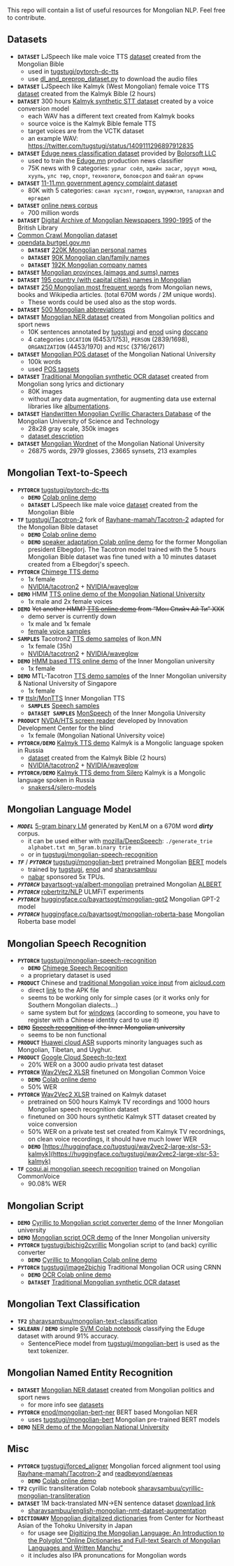 This repo will contain a list of useful resources for Mongolian NLP. Feel free to contribute.


## Datasets
* ****`DATASET`**** LJSpeech like male voice TTS [dataset](datasets/MBSpeech-1.0-csv.zip) created from the Mongolian Bible
  * used in [tugstugi/pytorch-dc-tts](https://github.com/tugstugi/pytorch-dc-tts)
  * use [dl_and_preprop_dataset.py](https://github.com/tugstugi/pytorch-dc-tts/blob/master/dl_and_preprop_dataset.py) to download the audio files
* ****`DATASET`**** LJSpeech like Kalmyk (West Mongolian) female voice TTS [dataset](https://drive.google.com/uc?id=12JbPAwNeH-qRD1Lz1JfY6Rc2jetPddbG) created from the Kalmyk Bible (2 hours)
* ****`DATASET`**** 300 hours [Kalmyk synthetic STT dataset](https://www.dropbox.com/s/thog6q63w53ub99/kalmyk_synthetic_stt_dataset_v2.tar.gz) created by a voice conversion model
  * each WAV has a different text created from Kalmyk books
  * source voice is the Kalmyk Bible female TTS
  * target voices are from the VCTK dataset
  * an example WAV: https://twitter.com/tugstugi/status/1409111296897912835
* ****`DATASET`**** [Eduge news classification dataset](datasets/eduge.csv.gz) provided by [Bolorsoft LLC](https://bolorsoft.com/)
  * used to train the [Eduge.mn](http://eduge.mn/) production news classifier
  * 75K news with 9 categories: `урлаг соёл`, `эдийн засаг`, `эрүүл мэнд`, `хууль`, `улс төр`,
`спорт`, `технологи`, `боловсрол` and `байгал орчин`
* ****`DATASET`**** [11-11.mn government agency complaint dataset](https://www.kaggle.com/enqush/mongolian-government-agency-1111mn-dataset/home)
  * 80K with 5 categories: `санал хүсэлт`, `гомдол`, `шүүмжлэл`, `талархал` and `өргөдөл`
* ****`DATASET`**** [online news corpus](https://yadi.sk/d/z5e3MVnKvFvF6w?fbclid=IwAR2wRJ4fRRMSDI8rhbNLdU2n_RiK08hU2rKwXwI7rc6JN2YNTeTna8xOOlg)
  * 700 million words
* ****`DATASET`**** [Digital Archive of Mongolian Newspapers 1990-1995](https://eap.bl.uk/collection/EAP010-1?f%5B0%5D=ss_simplified_type%3AFile) of the British Library
* [Common Crawl Mongolian dataset](http://data.statmt.org/cc-100/)
* [opendata.burtgel.gov.mn](http://opendata.burtgel.gov.mn)
  * ****`DATASET`**** [220K Mongolian personal names](datasets/mongolian_personal_names.csv.gz)
  * ****`DATASET`**** [90K Mongolian clan/family names](datasets/mongolian_clan_names.csv.gz)
  * ****`DATASET`**** [192K Mongolian company names](datasets/mongolian_company_names.csv.gz)
* ****`DATASET`**** [Mongolian provinces (aimags and sums) names](datasets/districts.csv)
* ****`DATASET`**** [195 country (with capital cities) names in Mongolian](datasets/countries.csv)
* ****`DATASET`**** [250 Mongolian most frequent words](datasets/most_frequent_words.csv) from Mongolian news, books and Wikipedia articles. (total 670M words / 2M unique words).
  * These words could be used also as the stop words.
* ****`DATASET`**** [500 Mongolian abbreviations](datasets/mongolian_abbreviations.csv)
* ****`DATASET`**** [Mongolian NER dataset](datasets/NER_v1.0.json.gz) created from Mongolian politics and sport news
  * 10K sentences annotated by [tugstugi](https://github.com/tugstugi) and [enod](https://github.com/enod) using [doccano](https://github.com/chakki-works/doccano)
  * 4 categories `LOCATION` (6453/1753), `PERSON` (2839/1698), `ORGANIZATION` (4453/1970) and `MISC` (3716/2617)
* ****`DATASET`**** [Mongolian POS dataset](http://www.panl10n.net/center-for-research-on-language-processing-crlp-national-university-of-mongolia-mongolia/) of the Mongolian National University
  * 100k words
  * used [POS tagsets](https://www.aclweb.org/anthology/W09-3415)
* ****`DATASET`**** [Traditional Mongolian synthetic OCR dataset](https://drive.google.com/file/d/1s9t22tRI22uolUv1bv023xj-x68gu1dp) created from Mongolian song lyrics and dictionary
  * 80K images
  * without any data augmentation, for augmenting data use external libraries like [albumentations](https://github.com/albu/albumentations).
* ****`DATASET`**** [Handwritten Mongolian Cyrillic Characters Database](https://www.kaggle.com/vimpigro/handwritten-mongolian-cyrillic-characters-database/version/1) of the Mongolian University of Science and Technology
  * 28x28 gray scale, 350k images
  * [dataset description](https://www.studocu.com/en/document/mongolian-university-of-science-and-technology/information-technology/other/hmcc-with-erdenechimeg/5451932/view)
* ****`DATASET`**** [Mongolian Wordnet](https://github.com/kbatsuren/monwn) of the Mongolian National University
  * 26875 words, 2979 glosses, 23665 synsets, 213 examples

## Mongolian Text-to-Speech
* ****`PYTORCH`**** [tugstugi/pytorch-dc-tts](https://github.com/tugstugi/pytorch-dc-tts)
  * ****`DEMO`**** [Colab online demo](https://colab.research.google.com/github/tugstugi/pytorch-dc-tts/blob/master/notebooks/MongolianTTS.ipynb)
  * ****`DATASET`**** LJSpeech like male voice [dataset](datasets/MBSpeech-1.0-csv.zip) created from the Mongolian Bible
* ****`TF`**** [tugstugi/Tacotron-2](https://github.com/tugstugi/Tacotron-2) fork of [Rayhane-mamah/Tacotron-2](https://github.com/Rayhane-mamah/Tacotron-2) adapted for
the Mongolian Bible dataset
  * ****`DEMO`**** [Colab online demo](https://colab.research.google.com/github/tugstugi/mongolian-nlp/blob/master/misc/Tacotron_MongolianTTS.ipynb)
  * ****`DEMO`**** [speaker adaptation Colab online demo](https://colab.research.google.com/github/tugstugi/mongolian-nlp/blob/master/misc/Tacotron_MongolianTTS_Elbegdorj.ipynb) for the former Mongolian president Elbegdorj. The Tacotron model trained with the 5 hours Mongolian Bible dataset was fine tuned with a 10 minutes dataset created from a Elbegdorj's speech.
* ****`PYTORCH`**** [Chimege TTS demo](https://chimege.mn/tts)
  * 1x female
  * [NVIDIA/tacotron2](https://github.com/NVIDIA/tacotron2/) + [NVIDIA/waveglow](https://github.com/NVIDIA/waveglow)
* ****`DEMO`**** HMM [TTS online demo of the Mongolian National University](http://172.104.34.197/nlp-web-demo/)
  * 1x male and 2x female voices
* ****`DEMO`**** ~~Yet another HMM? [TTS online demo](http://178.128.108.243/tts/) from “Мон Спийч Ай Ти” ХХК~~
  * demo server is currently down
  * 1x male and 1x female
  * [female voice samples](http://nhrcm.gov.mn/%D0%BC%D1%8D%D0%B4%D1%8D%D1%8D/%D0%BD%D2%AF%D0%B1-%D1%8B%D0%BD-%D1%85%D2%AF%D0%BD%D0%B8%D0%B9-%D1%8D%D1%80%D1%85%D0%B8%D0%B9%D0%BD-%D0%BE%D0%BB%D0%BE%D0%BD-%D1%83%D0%BB%D1%81%D1%8B%D0%BD-%D1%81%D1%83%D1%83%D1%80%D1%8C-%D0%B3%D1%8D%D1%80%D1%8D%D1%8D/)
* ****`SAMPLES`**** Tacotron2 [TTS demo samples](https://ikon.mn/n/1j9a) of Ikon.MN
  * 1x female (35h)
  * [NVIDIA/tacotron2](https://github.com/NVIDIA/tacotron2/) + [NVIDIA/waveglow](https://github.com/NVIDIA/waveglow)
* ****`DEMO`**** [HMM based TTS online demo](http://mtts.mglip.com/) of the Inner Mongolian university
  * 1x female
* ****`DEMO`**** MTL-Tacotron [TTS demo samples](https://ttslr.github.io/SPL2020/) of the Inner Mongolian university & National University of Singapore
  * 1x female
* ****`TF`**** [ttslr/MonTTS](https://github.com/ttslr/MonTTS) Inner Mongolian TTS
  * ****`SAMPLES`**** [Speech samples](https://github.com/ttslr/MonTTS/tree/main/prediction/mon_inference_fastspeech2)
  * ****`DATASET SAMPLES`**** [MonSpeech](https://github.com/ttslr/MonTTS/tree/main/MonSpeech-samples) of the Inner Mongolia University
* ****`PRODUCT`**** [NVDA/HTS screen reader](https://www.idc-mn.info/english.php) developed by Innovation Development Center for the blind
  * 1x female (Mongolian National University voice)
* ****`PYTORCH/DEMO`**** [Kalmyk TTS demo](https://colab.research.google.com/github/tugstugi/mongolian-nlp/blob/master/misc/Kalmyk_NVidia_Tacotron2_Waveglow.ipynb) Kalmyk is a Mongolic language spoken in Russia
  * [dataset](https://drive.google.com/uc?id=12JbPAwNeH-qRD1Lz1JfY6Rc2jetPddbG) created from the Kalmyk Bible (2 hours)
  * [NVIDIA/tacotron2](https://github.com/NVIDIA/tacotron2/) + [NVIDIA/waveglow](https://github.com/NVIDIA/waveglow)
* ****`PYTORCH/DEMO`**** [Kalmyk TTS demo from Silero](https://colab.research.google.com/github/tugstugi/mongolian-nlp/blob/master/misc/SileroKalmykSTT.ipynb) Kalmyk is a Mongolic language spoken in Russia
  * [snakers4/silero-models](https://github.com/snakers4/silero-models)

## Mongolian Language Model
* ***`MODEL`*** [5-gram binary LM](https://drive.google.com/open?id=1XsNNdLDpJ75GBpw1FAUqZXyqwsb4919x) generated by KenLM on a 670M word ***dirty*** corpus.
  * it can be used either with [mozilla/DeepSpeech](https://github.com/mozilla/DeepSpeech): `./generate_trie alphabet.txt mn_5gram.binary trie`
  * or in [tugstugi/mongolian-speech-recognition](https://github.com/tugstugi/mongolian-speech-recognition)
* ***`TF`*** / ***`PYTORCH`*** [tugstugi/mongolian-bert](https://github.com/tugstugi/mongolian-bert) pretrained Mongolian [BERT](https://arxiv.org/abs/1810.04805) models
  * trained by [tugstugi](https://github.com/tugstugi), [enod](https://github.com/enod) and [sharavsambuu](https://github.com/sharavsambuu)
  * [nabar](https://github.com/nabar) sponsored 5x TPUs.
* ***`PYTORCH`*** [bayartsogt-ya/albert-mongolian](https://github.com/bayartsogt-ya/albert-mongolian) pretrained Mongolian [ALBERT](https://arxiv.org/abs/1909.11942)
* ***`PYTORCH`*** [robertritz/NLP](https://github.com/robertritz/NLP) ULMFiT experiments
* ***`PYTORCH`*** [huggingface.co/bayartsogt/mongolian-gpt2](https://huggingface.co/bayartsogt/mongolian-gpt2) Mongolian GPT-2 model
* ***`PYTORCH`*** [huggingface.co/bayartsogt/mongolian-roberta-base](https://huggingface.co/bayartsogt/mongolian-roberta-base) Mongolian Roberta base model

## Mongolian Speech Recognition
* ****`PYTORCH`**** [tugstugi/mongolian-speech-recognition](https://github.com/tugstugi/mongolian-speech-recognition)
  * ****`DEMO`**** [Chimege Speech Recognition](https://chimege.mn/stt)
  * a proprietary dataset is used
* ****`PRODUCT`**** Chinese and [traditional Mongolian voice input](https://www.aicloud.com/home/product/subpage?key=znsr) from [aicloud.com](https://www.aicloud.com)
  * direct [link](https://hci-app.oss-cn-beijing.aliyuncs.com/aicloud_input/HciCloudInputAndroid.apk) to the APK file
  * seems to be working only for simple cases (or it works only for Southern Mongolian dialects...)
  * same system but for [windows](http://index.mzywfy.org.cn:48080/fanyiju/download.jsp) (according to someone, you have to register with a Chinese identity card to use it)
* ****`DEMO`**** ~~[Speech recognition](http://asr.mglip.com) of the Inner Mongolian university~~
  * seems to be non functional
* ****`PRODUCT`**** [Huawei cloud ASR](https://www.huaweicloud.com/en-us/product/rasr.html) supports minority languages such as Mongolian, Tibetan, and Uyghur.
* ****`PRODUCT`**** [Google Cloud Speech-to-text](https://cloud.google.com/speech-to-text/docs/languages)
  * 20% WER on a 3000 audio privata test dataset
* ****`PYTORCH`**** [Wav2Vec2 XLSR](https://ai.facebook.com/blog/wav2vec-20-learning-the-structure-of-speech-from-raw-audio/) finetuned on Mongolian Common Voice
  * ****`DEMO`**** [Colab online demo](https://colab.research.google.com/github/tugstugi/mongolian-nlp/blob/master/misc/Wav2Vec2_XLSR_Mongolian.ipynb)
  * 50% WER
* ****`PYTORCH`**** [Wav2Vec2 XLSR](https://ai.facebook.com/blog/wav2vec-20-learning-the-structure-of-speech-from-raw-audio/) trained on Kalmyk dataset
  * pretrained on 500 hours Kalmyk TV recordings and 1000 hours Mongolian speech recognition dataset
  * finetuned on 300 hours synthetic Kalmyk STT dataset created by voice conversion
  * 50% WER on a private test set created from Kalmyk TV recordnings, on clean voice recordings, it should have much lower WER
  * ****`DEMO`**** [https://huggingface.co/tugstugi/wav2vec2-large-xlsr-53-kalmyk](https://huggingface.co/tugstugi/wav2vec2-large-xlsr-53-kalmyk)
* ****`TF`**** [coqui.ai mongolian speech recognition](https://coqui.ai/mongolian/itml/v0.1.1) trained on Mongolian CommonVoice
  * 90.08% WER

## Mongolian Script
* ****`DEMO`**** [Cyrillic to Mongolian script converter demo](http://trans.mglip.com/EnglishC2T.aspx) of the Inner Mongolian university
* ****`DEMO`**** [Mongolian script OCR demo](http://ocr.mglip.com/OcrDemo) of the Inner Mongolian university
* ****`PYTORCH`**** [tugstugi/bichig2cyrillic](bichig2cyrillic/) Mongolian script to (and back) cyrillic converter
  * ****`DEMO`**** [Cyrillic to Mongolian Colab online demo](https://colab.research.google.com/github/tugstugi/mongolian-nlp/blob/master/bichig2cyrillic/notebooks/Cyrillic2Bichig.ipynb)
* ****`PYTORCH`**** [tugstugi/image2bichig](image2bichig/) Traditional Mongolian OCR using CRNN
  * ****`DEMO`**** [OCR Colab online demo](https://colab.research.google.com/github/tugstugi/mongolian-nlp/blob/master/misc/MongolianScriptOCR.ipynb)
  * ****`DATASET`**** [Traditional Mongolian synthetic OCR dataset](https://drive.google.com/file/d/1s9t22tRI22uolUv1bv023xj-x68gu1dp)

## Mongolian Text Classification
* ****`TF2`**** [sharavsambuu/mongolian-text-classification](https://github.com/sharavsambuu/mongolian-text-classification)
* ****`SKLEARN`**** / ****`DEMO`**** simple [SVM Colab notebook](https://colab.research.google.com/github/tugstugi/mongolian-nlp/blob/master/misc/Eduge_SVM.ipynb) classifying the Eduge dataset with around 91% accuracy.
  * SentencePiece model from [tugstugi/mongolian-bert](https://github.com/tugstugi/mongolian-bert) is used as the text tokenizer.


## Mongolian Named Entity Recognition
* ****`DATASET`**** [Mongolian NER dataset](datasets/NER_v1.0.json.gz) created from Mongolian politics and sport news
  * for more info see [datasets](https://github.com/tugstugi/mongolian-nlp#datasets)
* ****`PYTORCH`**** [enod/mongolian-bert-ner](https://github.com/enod/mongolian-bert-ner) BERT based Mongolian NER
  * uses [tugstugi/mongolian-bert](https://github.com/tugstugi/mongolian-bert) Mongolian pre-trained BERT models
* ****`DEMO`**** [NER demo of the Mongolian National University](http://172.104.34.197/nlp-web-demo/)

## Misc
* ****`PYTORCH`**** [tugstugi/forced_aligner](forced_aligner/) Mongolian forced alignment tool using [Rayhane-mamah/Tacotron-2](https://github.com/Rayhane-mamah/Tacotron-2)
and [readbeyond/aeneas](https://github.com/readbeyond/aeneas)
  * ****`DEMO`**** [Colab online demo](https://colab.research.google.com/github/tugstugi/mongolian-nlp/blob/master/forced_aligner/Forced_Aligner.ipynb)
* ****`TF2`**** cyrillic transliteration Colab notebook [sharavsambuu/cyrillic-mongolian-transliteration](https://colab.research.google.com/drive/10Eq_VvR84oEOBUK5EflvAB35ZcrlQwGm)
* ****`DATASET`**** 1M back-translated MN->EN sentence dataset [download link](https://drive.google.com/file/d/14AtTVgibirSdHYTBFM9G1XPS7DvM5SdE/view)
  * [sharavsambuu/english-mongolian-nmt-dataset-augmentation](https://github.com/sharavsambuu/english-mongolian-nmt-dataset-augmentation)
* ****`DICTIONARY`**** [Mongolian digitalized dictionaries](http://hkuri.cneas.tohoku.ac.jp/project1/ftsdata/list?groupId=14) from Center for Northeast Asian of the Tohoku University in Japan
  * for usage see [Digitizing the Mongolian Language: An Introduction to the Polyglot “Online Dictionaries and Full-text Search of Mongolian Languages and Written Manchu”](https://digitalorientalist.com/2020/10/02/digitizing-the-mongolian-language-an-introduction-to-the-polyglot-online-dictionaries-and-full-text-search-of-mongolian-languages-and-written-manchu/)
  * it includes also IPA pronuncations for Mongolian words
